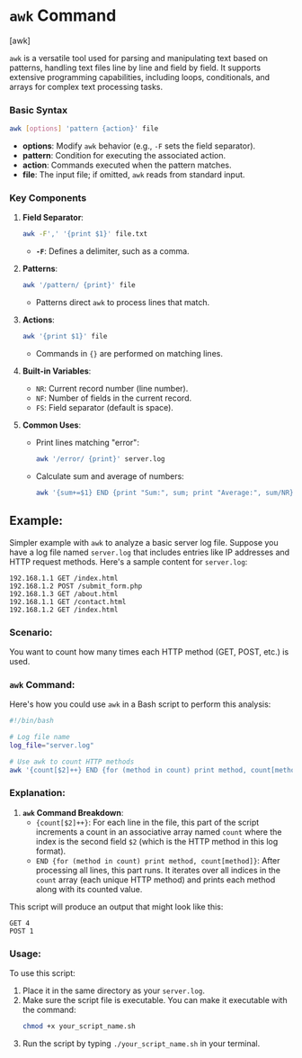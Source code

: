 # `awk` Command
[awk]

`awk` is a versatile tool used for parsing and manipulating text based on patterns, handling text files line by line and field by field. It supports extensive programming capabilities, including loops, conditionals, and arrays for complex text processing tasks.

### Basic Syntax
```bash
awk [options] 'pattern {action}' file
```
- **options**: Modify `awk` behavior (e.g., `-F` sets the field separator).
- **pattern**: Condition for executing the associated action.
- **action**: Commands executed when the pattern matches.
- **file**: The input file; if omitted, `awk` reads from standard input.

### Key Components

1. **Field Separator**:
   ```bash
   awk -F',' '{print $1}' file.txt
   ```
   - **`-F`**: Defines a delimiter, such as a comma.

2. **Patterns**:
   ```bash
   awk '/pattern/ {print}' file
   ```
   - Patterns direct `awk` to process lines that match.

3. **Actions**:
   ```bash
   awk '{print $1}' file
   ```
   - Commands in `{}` are performed on matching lines.

4. **Built-in Variables**:
   - `NR`: Current record number (line number).
   - `NF`: Number of fields in the current record.
   - `FS`: Field separator (default is space).

5. **Common Uses**:
   - Print lines matching "error":
     ```bash
     awk '/error/ {print}' server.log
     ```
   - Calculate sum and average of numbers:
     ```bash
     awk '{sum+=$1} END {print "Sum:", sum; print "Average:", sum/NR}' numbers.txt
     ```


## Example:

Simpler example with `awk` to analyze a basic server log file. Suppose you have a log file named `server.log` that includes entries like IP addresses and HTTP request methods. Here's a sample content for `server.log`:

```
192.168.1.1 GET /index.html
192.168.1.2 POST /submit_form.php
192.168.1.3 GET /about.html
192.168.1.1 GET /contact.html
192.168.1.2 GET /index.html
```

### **Scenario**:
You want to count how many times each HTTP method (GET, POST, etc.) is used.

### **`awk` Command**:
Here's how you could use `awk` in a Bash script to perform this analysis:

```bash
#!/bin/bash

# Log file name
log_file="server.log"

# Use awk to count HTTP methods
awk '{count[$2]++} END {for (method in count) print method, count[method]}' "$log_file"
```

### **Explanation**:
1. **`awk` Command Breakdown**:
   - `{count[$2]++}`: For each line in the file, this part of the script increments a count in an associative array named `count` where the index is the second field `$2` (which is the HTTP method in this log format).
   - `END {for (method in count) print method, count[method]}`: After processing all lines, this part runs. It iterates over all indices in the `count` array (each unique HTTP method) and prints each method along with its counted value.

This script will produce an output that might look like this:
```
GET 4
POST 1
```

### **Usage**:
To use this script:
1. Place it in the same directory as your `server.log`.
2. Make sure the script file is executable. You can make it executable with the command:
   ```bash
   chmod +x your_script_name.sh
   ```
3. Run the script by typing `./your_script_name.sh` in your terminal.

